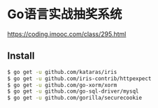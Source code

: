 # Go语言实战抽奖系统

https://coding.imooc.com/class/295.html

## Install

```bash
$ go get -u github.com/kataras/iris
$ go get -u github.com/iris-contrib/httpexpect
$ go get -u github.com/go-xorm/xorm
$ go get -u github.com/go-sql-driver/mysql
$ go get -u github.com/gorilla/securecookie
```